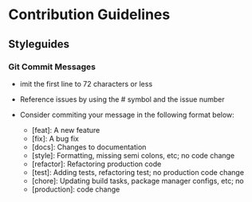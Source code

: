 # Contribution Guidelines
## Styleguides
### Git Commit Messages
- imit the first line to 72 characters or less

- Reference issues by using the # symbol and the issue number

- Consider commiting your message in the following format below:
    - [feat]: A new feature
    - [fix]: A bug fix
    - [docs]: Changes to documentation
    - [style]: Formatting, missing semi colons, etc; no code change
    - [refactor]: Refactoring production code
    - [test]: Adding tests, refactoring test; no production code change
    - [chore]: Updating build tasks, package manager configs, etc; no
    - [production]: code change